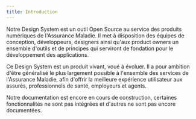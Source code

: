 ```yaml
---
title: Introduction
---
```


Notre Design System est un outil Open Source au service des produits numériques de l'Assurance Maladie. Il met à disposition des équipes de conception, développeurs, designers ainsi qu'aux product owners un ensemble d'outils et de principes qui serviront de fondation pour le développement des applications.

Ce Design System est un produit vivant, voué à évoluer. Il a pour ambition d'être généralisé le plus largement possible à l'ensemble des services de l'Assurance Maladie, afin d'offrir la meilleure expérience utilisateur aux assurés, professionnels de santé, employeurs et agents.

<doc-alert type="warning">
Notre documentation est encore en cours de construction, certaines fonctionnalités ne sont pas intégrées et d'autres ne sont pas encore documentées.
</doc-alert>
